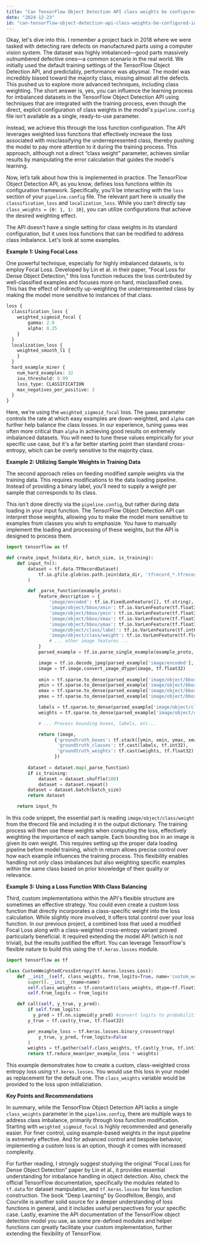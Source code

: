 ```yaml
---
title: "Can TensorFlow Object Detection API class weights be configured in the model's config file for imbalanced datasets?"
date: "2024-12-23"
id: "can-tensorflow-object-detection-api-class-weights-be-configured-in-the-models-config-file-for-imbalanced-datasets"
---
```


Okay, let's dive into this. I remember a project back in 2018 where we were tasked with detecting rare defects on manufactured parts using a computer vision system. The dataset was highly imbalanced—good parts massively outnumbered defective ones—a common scenario in the real world. We initially used the default training settings of the TensorFlow Object Detection API, and predictably, performance was abysmal. The model was incredibly biased toward the majority class, missing almost all the defects. This pushed us to explore more advanced techniques, including class weighting. The short answer is, yes, you can influence the learning process for imbalanced datasets in the TensorFlow Object Detection API using techniques that are integrated with the training process, even though the direct, explicit configuration of class weights in the model's `pipeline.config` file isn't available as a single, ready-to-use parameter.

Instead, we achieve this through the loss function configuration. The API leverages weighted loss functions that effectively increase the loss associated with misclassifying the underrepresented class, thereby pushing the model to pay more attention to it during the training process. This approach, although not a direct “class weight” parameter, achieves similar results by manipulating the error calculation that guides the model's learning.

Now, let’s talk about how this is implemented in practice. The TensorFlow Object Detection API, as you know, defines loss functions within its configuration framework. Specifically, you'll be interacting with the `loss` section of your `pipeline.config` file. The relevant part here is usually the `classification_loss` and `localization_loss`. While you can’t directly say `class_weights = {0: 1, 1: 10}`, you can utilize configurations that achieve the desired weighting effect.

The API doesn’t have a single setting for class weights in its standard configuration, but it uses loss functions that can be modified to address class imbalance. Let's look at some examples.

**Example 1: Using Focal Loss**

One powerful technique, especially for highly imbalanced datasets, is to employ Focal Loss. Developed by Lin et al. in their paper, "Focal Loss for Dense Object Detection," this loss function reduces the loss contributed by well-classified examples and focuses more on hard, misclassified ones. This has the effect of indirectly up-weighting the underrepresented class by making the model more sensitive to instances of that class.

```protobuf
loss {
  classification_loss {
    weighted_sigmoid_focal {
        gamma: 2.0
        alpha: 0.25
    }
  }
  localization_loss {
    weighted_smooth_l1 {
    }
  }
  hard_example_miner {
    num_hard_examples: 32
    iou_threshold: 0.99
    loss_type: CLASSIFICATION
    max_negatives_per_positive: 3
  }
}

```

Here, we're using the `weighted_sigmoid_focal` loss. The `gamma` parameter controls the rate at which easy examples are down-weighted, and `alpha` can further help balance the class losses. In our experience, tuning `gamma` was often more critical than `alpha` in achieving good results on extremely imbalanced datasets. You will need to tune these values empirically for your specific use case, but it's a far better starting point than standard cross-entropy, which can be overly sensitive to the majority class.

**Example 2: Utilizing Sample Weights in Training Data**

The second approach relies on feeding modified sample weights via the training data. This requires modifications to the data loading pipeline. Instead of providing a binary label, you’ll need to supply a weight per sample that corresponds to its class.

This isn't done directly via the `pipeline.config`, but rather during data loading in your input function. The TensorFlow Object Detection API can interpret those weights, allowing you to make the model more sensitive to examples from classes you wish to emphasize. You have to manually implement the loading and processing of these weights, but the API is designed to process them.

```python
import tensorflow as tf

def create_input_fn(data_dir, batch_size, is_training):
    def input_fn():
        dataset = tf.data.TFRecordDataset(
            tf.io.gfile.glob(os.path.join(data_dir, 'tfrecord_*.tfrecord'))
        )

        def _parse_function(example_proto):
            feature_description = {
                'image/encoded': tf.io.FixedLenFeature([], tf.string),
                'image/object/bbox/xmin': tf.io.VarLenFeature(tf.float32),
                'image/object/bbox/ymin': tf.io.VarLenFeature(tf.float32),
                'image/object/bbox/xmax': tf.io.VarLenFeature(tf.float32),
                'image/object/bbox/ymax': tf.io.VarLenFeature(tf.float32),
                'image/object/class/label': tf.io.VarLenFeature(tf.int64),
                'image/object/class/weight': tf.io.VarLenFeature(tf.float32),
                # ... other image features ...
            }
            parsed_example = tf.io.parse_single_example(example_proto, feature_description)

            image = tf.io.decode_jpeg(parsed_example['image/encoded'], channels=3)
            image = tf.image.convert_image_dtype(image, tf.float32)
            
            xmin = tf.sparse.to_dense(parsed_example['image/object/bbox/xmin'])
            ymin = tf.sparse.to_dense(parsed_example['image/object/bbox/ymin'])
            xmax = tf.sparse.to_dense(parsed_example['image/object/bbox/xmax'])
            ymax = tf.sparse.to_dense(parsed_example['image/object/bbox/ymax'])

            labels = tf.sparse.to_dense(parsed_example['image/object/class/label'])
            weights = tf.sparse.to_dense(parsed_example['image/object/class/weight'])

            # ... Process bounding boxes, labels, etc...

            return (image,
                  {'groundtruth_boxes': tf.stack([ymin, xmin, ymax, xmax], axis=-1),
                   'groundtruth_classes': tf.cast(labels, tf.int32),
                   'groundtruth_weights': tf.cast(weights, tf.float32) #Important part!
                  })
        
        dataset = dataset.map(_parse_function)
        if is_training:
            dataset = dataset.shuffle(100)
            dataset = dataset.repeat()
        dataset = dataset.batch(batch_size)
        return dataset

    return input_fn
```

In this code snippet, the essential part is reading `image/object/class/weight` from the tfrecord file and including it in the output dictionary. The training process will then use these weights when computing the loss, effectively weighting the importance of each sample. Each bounding box in an image is given its own weight. This requires setting up the proper data loading pipeline before model training, which in return allows precise control over how each example influences the training process. This flexibility enables handling not only class imbalances but also weighting specific examples within the same class based on prior knowledge of their quality or relevance.

**Example 3: Using a Loss Function With Class Balancing**

Third, custom implementations within the API's flexible structure are sometimes an effective strategy. You could even create a custom loss function that directly incorporates a class-specific weight into the loss calculation. While slightly more involved, it offers total control over your loss function. In our previous project, a combined loss that used a modified Focal Loss along with a class-weighted cross-entropy variant proved particularly beneficial. It required extending the model API (which is not trivial), but the results justified the effort. You can leverage TensorFlow's flexible nature to build this using the `tf.keras.losses` module.

```python
import tensorflow as tf

class CustomWeightedCrossEntropy(tf.keras.losses.Loss):
    def __init__(self, class_weights, from_logits=True, name='custom_weighted_cross_entropy'):
        super().__init__(name=name)
        self.class_weights = tf.constant(class_weights, dtype=tf.float32)
        self.from_logits = from_logits

    def call(self, y_true, y_pred):
        if self.from_logits:
          y_pred = tf.nn.sigmoid(y_pred) #convert logits to probabilities
        y_true = tf.cast(y_true, tf.float32)

        per_example_loss = tf.keras.losses.binary_crossentropy(
            y_true, y_pred, from_logits=False
        )
        weights = tf.gather(self.class_weights, tf.cast(y_true, tf.int32))
        return tf.reduce_mean(per_example_loss * weights)
```

This example demonstrates how to create a custom, class-weighted cross entropy loss using `tf.keras.losses`. You would use this loss in your model as replacement for the default one. The `class_weights` variable would be provided to the loss upon initializiation.

**Key Points and Recommendations**

In summary, while the TensorFlow Object Detection API lacks a single `class_weights` parameter in the `pipeline.config`, there are multiple ways to address class imbalance, primarily through loss function modification. Starting with `weighted_sigmoid_focal` is highly recommended and generally easier. For finer control, using example-based weights in the input pipeline is extremely effective. And for advanced control and bespoke behavior, implementing a custom loss is an option, though it comes with increased complexity.

For further reading, I strongly suggest studying the original “Focal Loss for Dense Object Detection” paper by Lin et al., it provides essential understanding for imbalance handling in object detection. Also, check the official TensorFlow documentation, specifically the modules related to `tf.data` for dataset manipulation, and `tf.keras.losses` for loss function construction. The book "Deep Learning" by Goodfellow, Bengio, and Courville is another solid source for a deeper understanding of loss functions in general, and it includes useful perspectives for your specific case. Lastly, examine the API documentation of the TensorFlow object detection model you use, as some pre-defined modules and helper functions can greatly facilitate your custom implementation, further extending the flexibility of TensorFlow.
